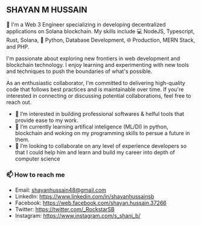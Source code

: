 ## SHAYAN M HUSSAIN

👋 I'm a Web 3 Engineer specializing in developing decentralized applications on Solana blockchain. My skills include 💻 NodeJS, Typescript, Rust,         Solana, 🐍 Python, Database Development, 🌐 Production, MERN Stack, and PHP.

I'm passionate about exploring new frontiers in web development and blockchain technology. I enjoy learning and experimenting with new tools and techniques to push the boundaries of what's possible.

As an enthusiastic collaborator, I'm committed to delivering high-quality code that follows best practices and is maintainable over time. If you're 
interested in connecting or discussing potential collaborations, feel free to reach out.

  - 👀 I’m interested in building professional softwares & helful tools that provide ease to my work.
  - 🌱 I’m currently learning artifical inteligence (ML/Dl) in python, blockchain and woking on my programming skills to persue a future in them.
  - 💞️ I’m looking to collaborate on any level of experience developers so that I could help him and learn and build my career into depth of computer science
  
### 📫 How to reach me 
  - Email: shayanhussain48@gmail.com
  - LinkedIn: https://www.linkedin.com/in/shayanhussainsb <br />
  - Facebook: https://web.facebook.com/shayan.hussain.37266 <br />
  - Twitter: https://twitter.com/_RockstarSB <br />
  - Instagram: https://www.instagram.com/s_shani_b/ <br />
 
<!---
ShayanHussainSB/ShayanHussainSB is a ✨ special ✨ repository because its `README.md` (this file) appears on your GitHub profile.
You can click the Preview link to take a look at your changes.
--->
